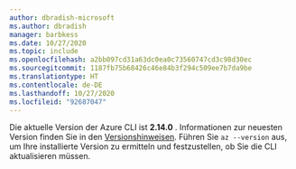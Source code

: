 ```yaml
---
author: dbradish-microsoft
ms.author: dbradish
manager: barbkess
ms.date: 10/27/2020
ms.topic: include
ms.openlocfilehash: a2bb097cd31a63dc0ea0c73560747cd3c98d30ec
ms.sourcegitcommit: 1187fb75b68426c46e84b3f294c509ee7b7da9be
ms.translationtype: HT
ms.contentlocale: de-DE
ms.lasthandoff: 10/27/2020
ms.locfileid: "92687047"
---
```

Die aktuelle Version der Azure CLI ist __2.14.0__ . Informationen zur neuesten Version finden Sie in den [Versionshinweisen](../release-notes-azure-cli.md). Führen Sie `az --version` aus, um Ihre installierte Version zu ermitteln und festzustellen, ob Sie die CLI aktualisieren müssen.
